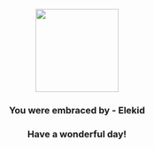<p align="center">
    <img src="https://raw.githubusercontent.com/PokeAPI/sprites/master/sprites/pokemon/239.png" width="150" height="150">
</p>
<h3 align="center">You were embraced by - <b>Elekid</b></h3>
<h3 align="center">Have a wonderful day!</h3>
